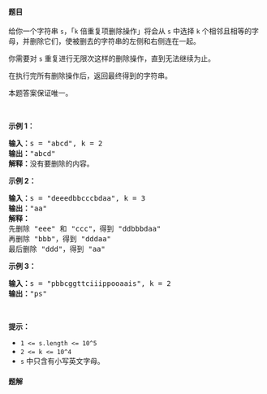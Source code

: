 #### 题目
<p>给你一个字符串&nbsp;<code>s</code>，「<code>k</code> 倍重复项删除操作」将会从 <code>s</code>&nbsp;中选择&nbsp;<code>k</code>&nbsp;个相邻且相等的字母，并删除它们，使被删去的字符串的左侧和右侧连在一起。</p>

<p>你需要对&nbsp;<code>s</code>&nbsp;重复进行无限次这样的删除操作，直到无法继续为止。</p>

<p>在执行完所有删除操作后，返回最终得到的字符串。</p>

<p>本题答案保证唯一。</p>

<p>&nbsp;</p>

<p><strong>示例 1：</strong></p>

<pre><strong>输入：</strong>s = &quot;abcd&quot;, k = 2
<strong>输出：</strong>&quot;abcd&quot;
<strong>解释：</strong>没有要删除的内容。</pre>

<p><strong>示例 2：</strong></p>

<pre><strong>输入：</strong>s = &quot;deeedbbcccbdaa&quot;, k = 3
<strong>输出：</strong>&quot;aa&quot;
<strong>解释： 
</strong>先删除 &quot;eee&quot; 和 &quot;ccc&quot;，得到 &quot;ddbbbdaa&quot;
再删除 &quot;bbb&quot;，得到 &quot;dddaa&quot;
最后删除 &quot;ddd&quot;，得到 &quot;aa&quot;</pre>

<p><strong>示例 3：</strong></p>

<pre><strong>输入：</strong>s = &quot;pbbcggttciiippooaais&quot;, k = 2
<strong>输出：</strong>&quot;ps&quot;
</pre>

<p>&nbsp;</p>

<p><strong>提示：</strong></p>

<ul>
	<li><code>1 &lt;= s.length &lt;= 10^5</code></li>
	<li><code>2 &lt;= k &lt;= 10^4</code></li>
	<li><code>s</code>&nbsp;中只含有小写英文字母。</li>
</ul>


 #### 题解